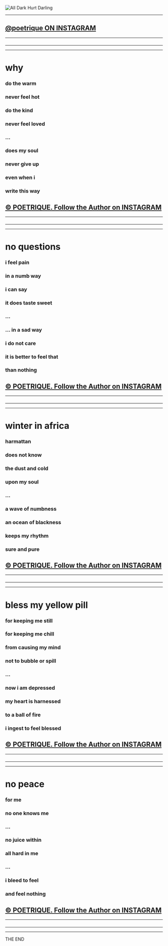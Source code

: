﻿<link href="https://afeld.github.io/emoji-css/emoji.css" rel="stylesheet">

![All Dark Hurt Darling](http://res.cloudinary.com/poetrique/image/upload/c_scale,q_auto:best,w_500/v1512928695/a-d-h-d_poetrique.png)

- - - 

## [@poetrique ON INSTAGRAM](http://instagram.com/poetrique)

- - -

### <i class="em em-honey_pot"></i>	<i class="em em-arrow_double_down"></i>	<i class="em em-honey_pot"></i>

- - -
- - -

# <i class="em em-one"></i> why      

### do the warm    
### never feel hot    
### do the kind    
### never feel loved    
### ...
### does my soul    
### never give up    
### even when i    
### write this way     

## [&copy; POETRIQUE. Follow the Author on INSTAGRAM](http://instagram.com/poetrique) 

- - -

### <i class="em em-honey_pot"></i>	<i class="em em-arrow_double_up"></i>	<i class="em em-honey_pot"></i>
### <i class="em em-honey_pot"></i>	<i class="em em-arrow_double_down"></i>	<i class="em em-honey_pot"></i>

- - -
- - - 

# <i class="em em-two"></i> no questions        

### i feel pain     
### in a numb way     
### i can say     
### it does taste sweet     
### ...
### ... in a sad way     
### i do not care     
### it is better to feel that     
### than nothing     


## [&copy; POETRIQUE. Follow the Author on INSTAGRAM](http://instagram.com/poetrique) 

- - -

### <i class="em em-honey_pot"></i>	<i class="em em-arrow_double_up"></i>	<i class="em em-honey_pot"></i>
### <i class="em em-honey_pot"></i>	<i class="em em-arrow_double_down"></i>	<i class="em em-honey_pot"></i>

- - - 
- - -

# <i class="em em-three"></i> winter in africa       

### harmattan      
### does not know      
### the dust and cold      
### upon my soul     
### ...
### a wave of numbness     
### an ocean of blackness      
### keeps my rhythm     
### sure and pure      


## [&copy; POETRIQUE. Follow the Author on INSTAGRAM](http://instagram.com/poetrique) 

- - -

### <i class="em em-honey_pot"></i>	<i class="em em-arrow_double_up"></i>	<i class="em em-honey_pot"></i>
### <i class="em em-honey_pot"></i>	<i class="em em-arrow_double_down"></i>	<i class="em em-honey_pot"></i>

- - -
- - -

# <i class="em em-four"></i> bless my yellow pill           

### for keeping me still     
### for keeping me chill      
### from causing my mind      
### not to bubble or spill        
### ...
### now i am depressed       
### my heart is harnessed       
### to a ball of fire        
### i ingest to feel blessed


## [&copy; POETRIQUE. Follow the Author on INSTAGRAM](http://instagram.com/poetrique) 

- - -

### <i class="em em-honey_pot"></i>	<i class="em em-arrow_double_up"></i>	<i class="em em-honey_pot"></i>
### <i class="em em-honey_pot"></i>	<i class="em em-arrow_double_down"></i>	<i class="em em-honey_pot"></i>

- - -
- - -

# <i class="em em-five"></i> no peace

### for me
### no one knows me
### ...
### no juice within 
### all hard in me
### ...
### i bleed to feel
### and feel nothing


## [&copy; POETRIQUE. Follow the Author on INSTAGRAM](http://instagram.com/poetrique) 

- - -

### <i class="em em-honey_pot"></i>	<i class="em em-arrow_double_up"></i>	<i class="em em-honey_pot"></i>
### <i class="em em-honey_pot"></i>	<i class="em em-arrow_double_down"></i>	<i class="em em-honey_pot"></i>
    
- - -
- - - 

THE END